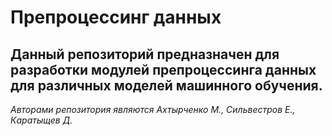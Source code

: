 # Препроцессинг данных

Данный репозиторий предназначен для разработки модулей препроцессинга данных для различных моделей машинного обучения.
---
*Авторами репозитория являются Ахтырченко М., Сильвестров Е., Каратыщев Д.*